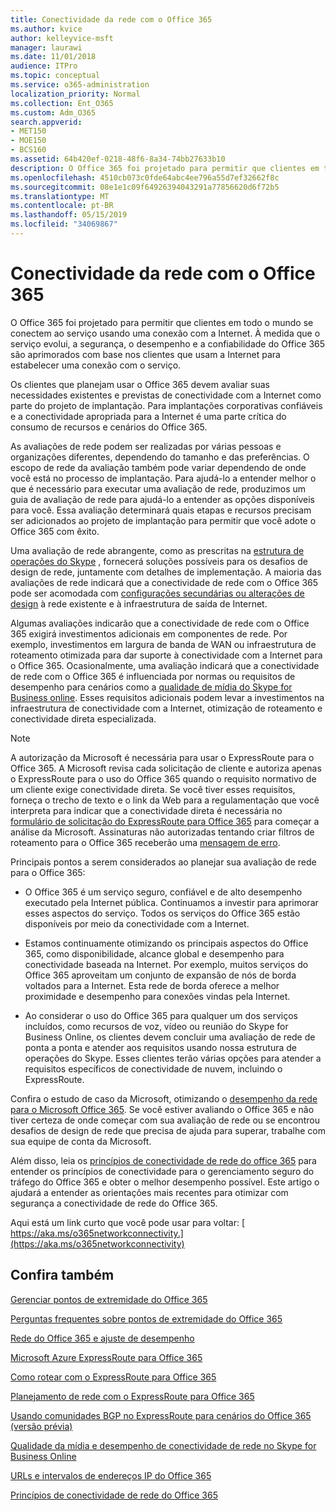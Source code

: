 ```yaml
---
title: Conectividade da rede com o Office 365
ms.author: kvice
author: kelleyvice-msft
manager: laurawi
ms.date: 11/01/2018
audience: ITPro
ms.topic: conceptual
ms.service: o365-administration
localization_priority: Normal
ms.collection: Ent_O365
ms.custom: Adm_O365
search.appverid:
- MET150
- MOE150
- BCS160
ms.assetid: 64b420ef-0218-48f6-8a34-74bb27633b10
description: O Office 365 foi projetado para permitir que clientes em todo o mundo se conectem ao serviço usando uma conexão com a Internet. À medida que o serviço evolui, a segurança, o desempenho e a confiabilidade do Office 365 são aprimorados com base nos clientes que usam a Internet para estabelecer uma conexão com o serviço.
ms.openlocfilehash: 4510cb073c0fde64abc4ee796a55d7ef32662f8c
ms.sourcegitcommit: 08e1e1c09f64926394043291a77856620d6f72b5
ms.translationtype: MT
ms.contentlocale: pt-BR
ms.lasthandoff: 05/15/2019
ms.locfileid: "34069867"
---
```

# <a name="network-connectivity-to-office-365"></a>Conectividade da rede com o Office 365

O Office 365 foi projetado para permitir que clientes em todo o mundo se conectem ao serviço usando uma conexão com a Internet. À medida que o serviço evolui, a segurança, o desempenho e a confiabilidade do Office 365 são aprimorados com base nos clientes que usam a Internet para estabelecer uma conexão com o serviço.
  
Os clientes que planejam usar o Office 365 devem avaliar suas necessidades existentes e previstas de conectividade com a Internet como parte do projeto de implantação. Para implantações corporativas confiáveis e a conectividade apropriada para a Internet é uma parte crítica do consumo de recursos e cenários do Office 365.
  
As avaliações de rede podem ser realizadas por várias pessoas e organizações diferentes, dependendo do tamanho e das preferências. O escopo de rede da avaliação também pode variar dependendo de onde você está no processo de implantação. Para ajudá-lo a entender melhor o que é necessário para executar uma avaliação de rede, produzimos um guia de avaliação de rede para ajudá-lo a entender as opções disponíveis para você. Essa avaliação determinará quais etapas e recursos precisam ser adicionados ao projeto de implantação para permitir que você adote o Office 365 com êxito.
  
Uma avaliação de rede abrangente, como as prescritas na [estrutura de operações do Skype](https://www.skypeoperationsframework.com/) , fornecerá soluções possíveis para os desafios de design de rede, juntamente com detalhes de implementação. A maioria das avaliações de rede indicará que a conectividade de rede com o Office 365 pode ser acomodada com [configurações secundárias ou alterações de design](https://aka.ms/manageo365endpoints) à rede existente e à infraestrutura de saída de Internet.

Algumas avaliações indicarão que a conectividade de rede com o Office 365 exigirá investimentos adicionais em componentes de rede. Por exemplo, investimentos em largura de banda de WAN ou infraestrutura de roteamento otimizada para dar suporte à conectividade com a Internet para o Office 365. Ocasionalmente, uma avaliação indicará que a conectividade de rede com o Office 365 é influenciada por normas ou requisitos de desempenho para cenários como a [qualidade de mídia do Skype for Business online](https://support.office.com/article/Media-Quality-and-Network-Connectivity-Performance-in-Skype-for-Business-Online-5fe3e01b-34cf-44e0-b897-b0b2a83f0917). Esses requisitos adicionais podem levar a investimentos na infraestrutura de conectividade com a Internet, otimização de roteamento e conectividade direta especializada.
  
> [!NOTE]
> A autorização da Microsoft é necessária para usar o ExpressRoute para o Office 365. A Microsoft revisa cada solicitação de cliente e autoriza apenas o ExpressRoute para o uso do Office 365 quando o requisito normativo de um cliente exige conectividade direta. Se você tiver esses requisitos, forneça o trecho de texto e o link da Web para a regulamentação que você interpreta para indicar que a conectividade direta é necessária no [formulário de solicitação do ExpressRoute para Office 365](https://aka.ms/O365ERReview) para começar a análise da Microsoft. Assinaturas não autorizadas tentando criar filtros de roteamento para o Office 365 receberão uma [mensagem de erro](https://support.microsoft.com/kb/3181709).
  
Principais pontos a serem considerados ao planejar sua avaliação de rede para o Office 365:
  
- O Office 365 é um serviço seguro, confiável e de alto desempenho executado pela Internet pública. Continuamos a investir para aprimorar esses aspectos do serviço. Todos os serviços do Office 365 estão disponíveis por meio da conectividade com a Internet.

- Estamos continuamente otimizando os principais aspectos do Office 365, como disponibilidade, alcance global e desempenho para conectividade baseada na Internet. Por exemplo, muitos serviços do Office 365 aproveitam um conjunto de expansão de nós de borda voltados para a Internet. Esta rede de borda oferece a melhor proximidade e desempenho para conexões vindas pela Internet.

- Ao considerar o uso do Office 365 para qualquer um dos serviços incluídos, como recursos de voz, vídeo ou reunião do Skype for Business Online, os clientes devem concluir uma avaliação de rede de ponta a ponta e atender aos requisitos usando nossa estrutura de operações do Skype. Esses clientes terão várias opções para atender a requisitos específicos de conectividade de nuvem, incluindo o ExpressRoute.

Confira o estudo de caso da Microsoft, otimizando o [desempenho da rede para o Microsoft Office 365](https://msdn.microsoft.com/en-us/library/mt450488.aspx). Se você estiver avaliando o Office 365 e não tiver certeza de onde começar com sua avaliação de rede ou se encontrou desafios de design de rede que precisa de ajuda para superar, trabalhe com sua equipe de conta da Microsoft.
  
Além disso, leia os [princípios de conectividade de rede do office 365](https://aka.ms/o365networkingprinciples) para entender os princípios de conectividade para o gerenciamento seguro do tráfego do Office 365 e obter o melhor desempenho possível. Este artigo o ajudará a entender as orientações mais recentes para otimizar com segurança a conectividade de rede do Office 365.
  
Aqui está um link curto que você pode usar para voltar: [ https://aka.ms/o365networkconnectivity.](https://aka.ms/o365networkconnectivity)
  
## <a name="see-also"></a>Confira também

[Gerenciar pontos de extremidade do Office 365](https://support.office.com/article/99cab9d4-ef59-4207-9f2b-3728eb46bf9a)
  
[Perguntas frequentes sobre pontos de extremidade do Office 365](https://support.office.com/article/d4088321-1c89-4b96-9c99-54c75cae2e6d)
  
[Rede do Office 365 e ajuste de desempenho](network-planning-and-performance.md)
  
[Microsoft Azure ExpressRoute para Office 365](azure-expressroute.md)
  
[Como rotear com o ExpressRoute para Office 365](routing-with-expressroute.md)
  
[Planejamento de rede com o ExpressRoute para Office 365](network-planning-with-expressroute.md)
  
[Usando comunidades BGP no ExpressRoute para cenários do Office 365 (versão prévia)](bgp-communities-in-expressroute.md)
  
[Qualidade da mídia e desempenho de conectividade de rede no Skype for Business Online](https://support.office.com/article/5fe3e01b-34cf-44e0-b897-b0b2a83f0917)
  
[URLs e intervalos de endereços IP do Office 365](https://support.office.com/article/8548a211-3fe7-47cb-abb1-355ea5aa88a2)
  
[Princípios de conectividade de rede do Office 365](https://aka.ms/o365networkingprinciples)
